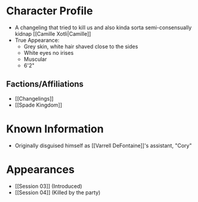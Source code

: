 # Character Profile
- A changeling that tried to kill us and also kinda sorta semi-consensually kidnap [[Camille Xotli|Camille]]
- True Appearance:
	- Grey skin, white hair shaved close to the sides
	- White eyes no irises
	- Muscular
	- 6'2"

## Factions/Affiliations
- [[Changelings]]
- [[Spade Kingdom]]

# Known Information
- Originally disguised himself as [[Varrell DeFontaine]]'s assistant, "Cory"

# Appearances
- [[Session 03]] (Introduced)
- [[Session 04]] (Killed by the party)